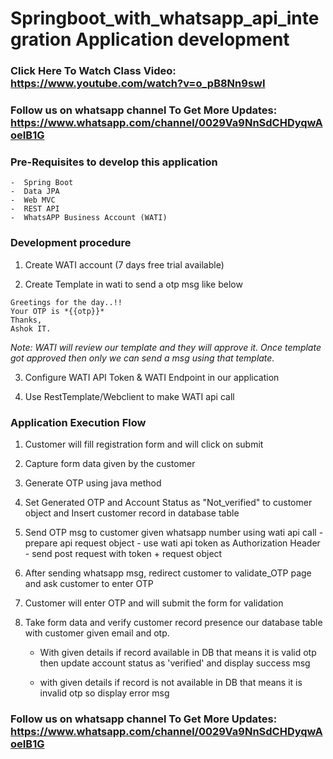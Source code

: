 # Springboot_with_whatsapp_api_integration Application development

### Click Here To Watch Class Video: https://www.youtube.com/watch?v=o_pB8Nn9swI

### Follow us on whatsapp channel To Get More Updates: https://www.whatsapp.com/channel/0029Va9NnSdCHDyqwAoeIB1G

### Pre-Requisites to develop this application
	-  Spring Boot
	-  Data JPA
	-  Web MVC
	-  REST API
	-  WhatsAPP Business Account (WATI)

### Development procedure

1) Create WATI account (7 days free trial available)		

2) Create Template in wati to send a otp msg like below

```
Greetings for the day..!!
Your OTP is *{{otp}}*
Thanks,
Ashok IT.	
```
*Note: WATI will review our template and they will approve it. Once template got approved then only we can send a msg using that template.*

3) Configure WATI API Token & WATI Endpoint in our application

4) Use RestTemplate/Webclient to make WATI api call

### Application Execution Flow

1) Customer will fill registration form and will click on submit

2) Capture form data given by the customer 

3) Generate OTP using java method

4) Set Generated OTP and Account Status as "Not_verified" to customer object and Insert customer record in database table

5) Send OTP msg to customer given whatsapp number using wati api call
			- prepare api request object
			- use wati api token as Authorization Header
			- send post request with token + request object

7) After sending whatsapp msg, redirect customer to validate_OTP page and ask customer to enter OTP

8) Customer will enter OTP and will submit the form for validation

9) Take form data and verify customer record presence our database table with customer given email and otp. 

	- With given details if record available in DB that means it is valid otp then update account status as 'verified' and display success msg

	- with given details if record is not available in DB that means it is invalid otp so display error msg

### Follow us on whatsapp channel To Get More Updates: https://www.whatsapp.com/channel/0029Va9NnSdCHDyqwAoeIB1G	
